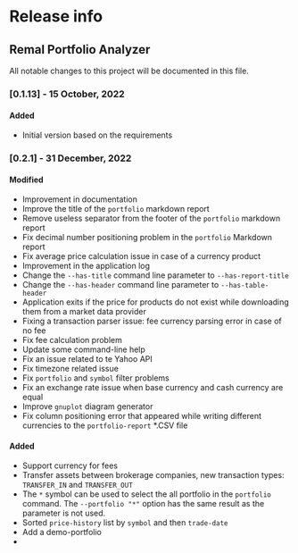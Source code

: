 # Release info
## Remal Portfolio Analyzer

All notable changes to this project will be documented in this file.

### [0.1.13] - 15 October, 2022
#### Added
- Initial version based on the requirements

### [0.2.1] - 31 December, 2022
#### Modified
- Improvement in documentation
- Improve the title of the `portfolio` markdown report
- Remove useless separator from the footer of the `portfolio` markdown report
- Fix decimal number positioning problem in the `portfolio` Markdown report
- Fix average price calculation issue in case of a currency product
- Improvement in the application log
- Change the `--has-title` command line parameter to `--has-report-title`
- Change the `--has-header` command line parameter to `--has-table-header`
- Application exits if the price for products do not exist while downloading them from a market data provider
- Fixing a transaction parser issue: fee currency parsing error in case of no fee
- Fix fee calculation problem
- Update some command-line help
- Fix an issue related to te Yahoo API
- Fix timezone related issue
- Fix `portfolio` and `symbol` filter problems
- Fix an exchange rate issue when base currency and cash currency are equal
- Improve `gnuplot` diagram generator
- Fix column positioning error that appeared while writing different currencies to the `portfolio-report` *.CSV file
#### Added
- Support currency for fees
- Transfer assets between brokerage companies, new transaction types: `TRANSFER_IN` and `TRANSFER_OUT`
- The `*` symbol can be used to select the all portfolio in the `portfolio` command. The `--portfolio "*"` option has the same result as the parameter is not used. 
- Sorted `price-history` list by `symbol` and then `trade-date`
- Add a demo-portfolio
- 